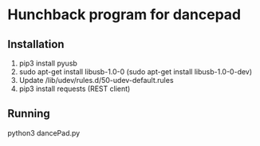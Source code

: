 # Hunchback program for dancepad

## Installation

1. pip3 install pyusb
2. sudo apt-get install libusb-1.0-0 (sudo apt-get install libusb-1.0-0-dev)
3. Update /lib/udev/rules.d/50-udev-default.rules
4. pip3 install requests (REST client)

## Running

python3 dancePad.py
